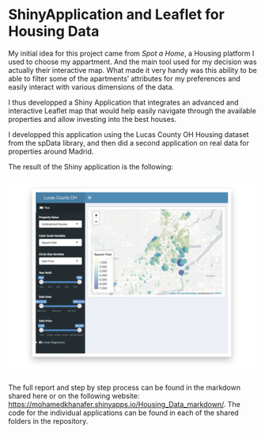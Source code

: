 # ShinyApplication and Leaflet for Housing Data 

My initial idea for this project came from *Spot a Home*, a Housing platform I used to choose my appartment. And the main tool  used for my decision was actually their interactive map. What made it very handy was this ability to be able to filter some of the apartments’ attributes for my preferences and easily interact with various dimensions of the data.

I thus developped a Shiny Application that integrates an advanced and interactive Leaflet map that would help easily navigate through the available properties and allow investing into the best houses. 

I developped this application using the Lucas County OH Housing dataset from the spData library, and then did a second application on real data for properties around Madrid.

The result of the Shiny application is the following:

![Final Result](/result_app.png)

The full report and step by step process can be found in the markdown shared here or on the following website: https://mohamedkhanafer.shinyapps.io/Housing_Data_markdown/. The code for the individual applications can be found in each of the shared folders in the repository.

